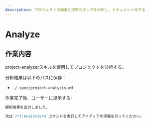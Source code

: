 ```yaml
---
description: プロジェクトの構造と技術スタックを分析し、ドキュメント化する
---
```


# Analyze

## 作業内容

project-analyzerスキルを使用してプロジェクトを分析する。

分析結果は以下のパスに保存：

- `./.spec/project-analysis.md`

作業完了後、ユーザーに提示する:

```markdown
解析結果を出力しました。

次は`/rt:brainstorm`コマンドを実行してアイディアの深堀を行ってください。
```
